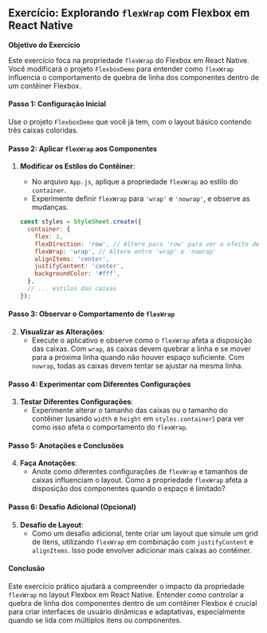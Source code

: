 ## Exercício: Explorando `flexWrap` com Flexbox em React Native

**Objetivo do Exercício**

Este exercício foca na propriedade `flexWrap` do Flexbox em React Native. Você modificará o projeto `FlexboxDemo` para entender como `flexWrap` influencia o comportamento de quebra de linha dos componentes dentro de um contêiner Flexbox.

#### Passo 1: Configuração Inicial

Use o projeto `FlexboxDemo` que você já tem, com o layout básico contendo três caixas coloridas.

#### Passo 2: Aplicar `flexWrap` aos Componentes

1. **Modificar os Estilos do Contêiner**:
   - No arquivo `App.js`, aplique a propriedade `flexWrap` ao estilo do `container`.
   - Experimente definir `flexWrap` para `'wrap'` e `'nowrap'`, e observe as mudanças.

   ```jsx
   const styles = StyleSheet.create({
     container: {
       flex: 1,
       flexDirection: 'row', // Altere para 'row' para ver o efeito de 'wrap'
       flexWrap: 'wrap', // Altere entre 'wrap' e 'nowrap'
       alignItems: 'center',
       justifyContent: 'center',
       backgroundColor: '#fff',
     },
     // ... estilos das caixas
   });
   ```

#### Passo 3: Observar o Comportamento de `flexWrap`

2. **Visualizar as Alterações**:
   - Execute o aplicativo e observe como o `flexWrap` afeta a disposição das caixas. Com `wrap`, as caixas devem quebrar a linha e se mover para a próxima linha quando não houver espaço suficiente. Com `nowrap`, todas as caixas devem tentar se ajustar na mesma linha.

#### Passo 4: Experimentar com Diferentes Configurações

3. **Testar Diferentes Configurações**:
   - Experimente alterar o tamanho das caixas ou o tamanho do contêiner (usando `width` e `height` em `styles.container`) para ver como isso afeta o comportamento do `flexWrap`.

#### Passo 5: Anotações e Conclusões

4. **Faça Anotações**:
   - Anote como diferentes configurações de `flexWrap` e tamanhos de caixas influenciam o layout. Como a propriedade `flexWrap` afeta a disposição dos componentes quando o espaço é limitado?

#### Passo 6: Desafio Adicional (Opcional)

5. **Desafio de Layout**:
   - Como um desafio adicional, tente criar um layout que simule um grid de itens, utilizando `flexWrap` em combinação com `justifyContent` e `alignItems`. Isso pode envolver adicionar mais caixas ao contêiner.

#### Conclusão

Este exercício prático ajudará a compreender o impacto da propriedade `flexWrap` no layout Flexbox em React Native. Entender como controlar a quebra de linha dos componentes dentro de um contêiner Flexbox é crucial para criar interfaces de usuário dinâmicas e adaptativas, especialmente quando se lida com múltiplos itens ou componentes.